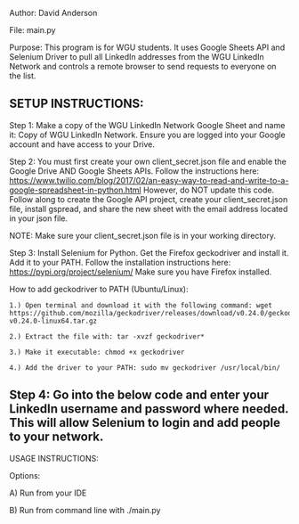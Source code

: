 Author: David Anderson

File: main.py

Purpose: This program is for WGU students. It uses Google Sheets API and Selenium Driver to
pull all LinkedIn addresses from the WGU LinkedIn Network and controls a remote browser to
send requests to everyone on the list.

SETUP INSTRUCTIONS:
------------------------------------------------------------------------------------------------------------------------
Step 1: Make a copy of the WGU LinkedIn Network Google Sheet and name it: Copy of WGU LinkedIn Network. Ensure you are
logged into your Google account and have access to your Drive.

Step 2: You must first create your own client_secret.json file and enable the Google Drive AND Google Sheets APIs.
Follow the instructions here: https://www.twilio.com/blog/2017/02/an-easy-way-to-read-and-write-to-a-google-spreadsheet-in-python.html
However, do NOT update this code. Follow along to create the Google API project, create your client_secret.json file,
install gspread, and share the new sheet with the email address located in your json file.

NOTE: Make sure your client_secret.json file is in your working directory.

Step 3: Install Selenium for Python. Get the Firefox geckodriver and install it. Add it to your PATH. Follow the
installation instructions here: https://pypi.org/project/selenium/  Make sure you have Firefox installed.

How to add geckodriver to PATH (Ubuntu/Linux):

    1.) Open terminal and download it with the following command: wget https://github.com/mozilla/geckodriver/releases/download/v0.24.0/geckodriver-v0.24.0-linux64.tar.gz

    2.) Extract the file with: tar -xvzf geckodriver*

    3.) Make it executable: chmod +x geckodriver

    4.) Add the driver to your PATH: sudo mv geckodriver /usr/local/bin/

Step 4: Go into the below code and enter your LinkedIn username and password where needed.
This will allow Selenium to login and add people to your network.
------------------------------------------------------------------------------------------------------------------------
USAGE INSTRUCTIONS:

Options:

A) Run from your IDE

B) Run from command line with ./main.py